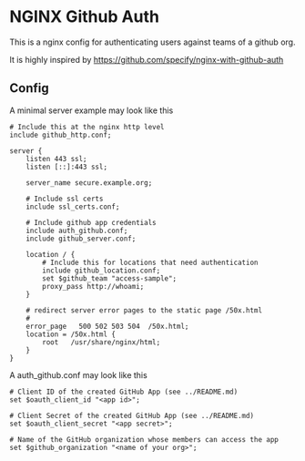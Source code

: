 # NGINX Github Auth
This is a nginx config for authenticating users against teams of a github org.

It is highly inspired by 
https://github.com/specify/nginx-with-github-auth

## Config
A minimal server example may look like this 
```code
# Include this at the nginx http level
include github_http.conf;

server {
	listen 443 ssl;
    listen [::]:443 ssl;

	server_name secure.example.org;

    # Include ssl certs
    include ssl_certs.conf;

    # Include github app credentials
    include auth_github.conf;
    include github_server.conf;

	location / {        
        # Include this for locations that need authentication
        include github_location.conf;
        set $github_team "access-sample";
		proxy_pass http://whoami;
    }

    # redirect server error pages to the static page /50x.html
    #
    error_page   500 502 503 504  /50x.html;
    location = /50x.html {
        root   /usr/share/nginx/html;
    }
}
```

A auth_github.conf may look like this 
```code
# Client ID of the created GitHub App (see ../README.md)
set $oauth_client_id "<app id>";

# Client Secret of the created GitHub App (see ../README.md)
set $oauth_client_secret "<app secret>";

# Name of the GitHub organization whose members can access the app
set $github_organization "<name of your org>";

```


